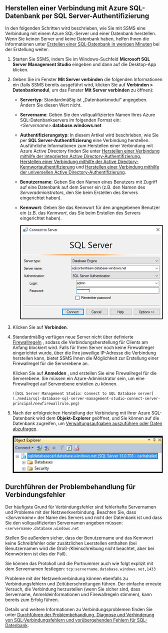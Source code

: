 

## <a name="connect-to-azure-sql-database-using-sql-server-authentication"></a>Herstellen einer Verbindung mit Azure SQL-Datenbank per SQL Server-Authentifizierung
In den folgenden Schritten wird beschrieben, wie Sie mit SSMS eine Verbindung mit einem Azure SQL-Server und einer Datenbank herstellen. Wenn Sie keinen Server und keine Datenbank haben, helfen Ihnen die Informationen unter [Erstellen einer SQL-Datenbank in wenigen Minuten](../articles/sql-database/sql-database-get-started.md) bei der Erstellung weiter.

1. Starten Sie SSMS, indem Sie im Windows-Suchfeld **Microsoft SQL Server Management Studio** eingeben und dann auf die Desktop-App klicken.
2. Geben Sie im Fenster **Mit Server verbinden** die folgenden Informationen ein (falls SSMS bereits ausgeführt wird, klicken Sie auf **Verbinden > Datenbankmodul**, um das Fenster **Mit Server verbinden** zu öffnen):
   
   * **Servertyp**: Standardmäßig ist „Datenbankmodul“ angegeben. Ändern Sie diesen Wert nicht.
   * **Servername**: Geben Sie den vollqualifizierten Namen Ihres Azure SQL-Datenbankservers im folgenden Format ein: *&lt;Servername>*.**database.windows.net**
   * **Authentifizierungstyp**: In diesem Artikel wird beschrieben, wie Sie per **SQL Server-Authentifizierung** eine Verbindung herstellen. Ausführliche Informationen zum Herstellen einer Verbindung mit Azure Active Directory finden Sie unter [Herstellen einer Verbindung mithilfe der integrierten Active Directory-Authentifizierung](../articles/sql-database/sql-database-aad-authentication.md#connect-using-active-directory-integrated-authentication), [Herstellen einer Verbindung mithilfe der Active Directory-Kennwortauthentifizierung](../articles/sql-database/sql-database-aad-authentication.md#connect-using-active-directory-password-authentication) und [Herstellen einer Verbindung mithilfe der universellen Active Directory-Authentifizierung](../articles/sql-database/sql-database-ssms-mfa-authentication.md).
   * **Benutzername**: Geben Sie den Namen eines Benutzers mit Zugriff auf eine Datenbank auf dem Server ein (z.B. den Namen des *Serveradministrators*, den Sie beim Erstellen des Servers eingerichtet haben). 
   * **Kennwort**: Geben Sie das Kennwort für den angegebenen Benutzer ein (z.B. das *Kennwort*, das Sie beim Erstellen des Servers eingerichtet haben).
     
       ![SQL Server Management Studio: Verbinden mit einem SQL-Datenbankserver](./media/sql-database-sql-server-management-studio-connect-server-principal/connect.png)
3. Klicken Sie auf **Verbinden**.
4. Standardmäßig verfügen neue Server nicht über definierte [Firewallregeln](../articles/sql-database/sql-database-firewall-configure.md) , sodass die Verbindungsherstellung für Clients am Anfang blockiert wird. Falls für Ihren Server noch keine Firewallregel eingerichtet wurde, über die Ihre jeweilige IP-Adresse die Verbindung herstellen kann, bietet SSMS Ihnen die Möglichkeit zur Erstellung einer Firewallregel für die Serverebene an.
   
    Klicken Sie auf **Anmelden** , und erstellen Sie eine Firewallregel für die Serverebene. Sie müssen ein Azure-Administrator sein, um eine Firewallregel auf Serverebene erstellen zu können.
   
       ![SQL Server Management Studio: Connect to SQL Database server](./media/sql-database-sql-server-management-studio-connect-server-principal/newfirewallrule.png)
5. Nach der erfolgreichen Herstellung der Verbindung mit Ihrer Azure SQL-Datenbank wird dem **Objekt-Explorer** geöffnet, und Sie können auf die Datenbank zugreifen, um [Verwaltungsaufgaben auszuführen oder Daten abzufragen](../articles/sql-database/sql-database-manage-azure-ssms.md).
   
     ![Neue Firewall auf Serverebene](./media/sql-database-sql-server-management-studio-connect-server-principal/connect-server-principal-5.png)

## <a name="troubleshoot-connection-failures"></a>Durchführen der Problembehandlung für Verbindungsfehler
Der häufigste Grund für Verbindungsfehler sind fehlerhafte Servernamen und Probleme mit der Netzwerkverbindung. Beachten Sie, dass <*Servername*> der Name des Servers und nicht der Datenbank ist und dass Sie den vollqualifizierten Servernamen angeben müssen: `<servername>.database.windows.net`

Stellen Sie außerdem sicher, dass der Benutzername und das Kennwort keine Schreibfehler oder zusätzlichen Leerstellen enthalten (bei Benutzernamen wird die Groß-/Kleinschreibung nicht beachtet, aber bei Kennwörtern ist dies der Fall). 

Sie können das Protokoll und die Portnummer auch wie folgt explizit mit dem Servernamen festlegen: `tcp:servername.database.windows.net,1433`

Probleme mit der Netzwerkverbindung können ebenfalls zu Verbindungsfehlern und Zeitüberschreitungen führen. Der einfache erneute Versuch, die Verbindung herzustellen (wenn Sie sicher sind, dass Servername, Anmeldeinformationen und Firewallregeln stimmen), kann bereits zum Erfolg führen.

Details und weitere Informationen zu Verbindungsproblemen finden Sie unter [Durchführen der Problembehandlung, Diagnose und Verhinderung von SQL-Verbindungsfehlern und vorübergehenden Fehlern für SQL-Datenbank](../articles/sql-database/sql-database-connectivity-issues.md).



<!--HONumber=Nov16_HO2-->


